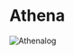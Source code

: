 # Athena

![Athenalog](https://github.com/user-attachments/assets/dc15ec36-03a9-452d-8d93-a6bc72e00237)

